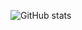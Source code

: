 ![GitHub stats](https://github-readme-stats.vercel.app/api?username=cyb9701&show_icons=true&count_private=true&theme=dark)
